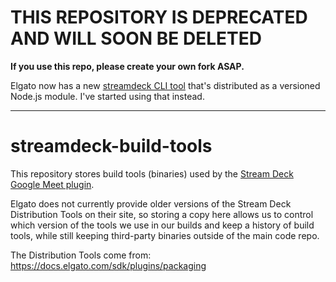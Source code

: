# THIS REPOSITORY IS DEPRECATED AND WILL SOON BE DELETED

**If you use this repo, please create your own fork ASAP.**

Elgato now has a new [streamdeck CLI tool](https://docs.elgato.com/streamdeck/cli/intro/) that's distributed as a versioned Node.js module. I've started using that instead.

---

# streamdeck-build-tools

This repository stores build tools (binaries) used by the [Stream Deck Google Meet plugin](https://github.com/ChrisRegado/streamdeck-googlemeet).

Elgato does not currently provide older versions of the Stream Deck Distribution Tools on their site, so storing a
copy here allows us to control which version of the tools we use in our builds and keep a history of build tools,
while still keeping third-party binaries outside of the main code repo.

The Distribution Tools come from: https://docs.elgato.com/sdk/plugins/packaging
